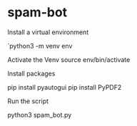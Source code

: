 # spam-bot

Install a virtual environment 

`python3 -m venv env

Activate the Venv
source env/bin/activate

Install packages

pip install pyautogui
pip install PyPDF2

Run the script

python3 spam_bot.py

